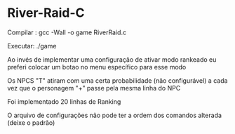 # River-Raid-C


Compilar : gcc -Wall -o game RiverRaid.c


Executar: ./game

Ao invés de implementar uma configuração de ativar modo rankeado eu preferi colocar um botao no menu específico para esse modo


Os NPCS "T" atiram com uma certa probabilidade (não configurável) a cada vez que o personagem "+" passe pela mesma linha do NPC


Foi implementado 20 linhas de Ranking 


O arquivo de configurações não pode ter a ordem dos comandos alterada (deixe o padrão)



